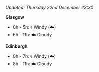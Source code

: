 *Updated: Thursday 22nd December 23:30*

**Glasgow**

* 0h - 5h: :cyclone: Windy (:cloud:)
* 6h - 11h: :cloud: Cloudy

**Edinburgh**

* 0h - 7h: :cyclone: Windy (:cloud:)
* 8h - 11h: :cloud: Cloudy

